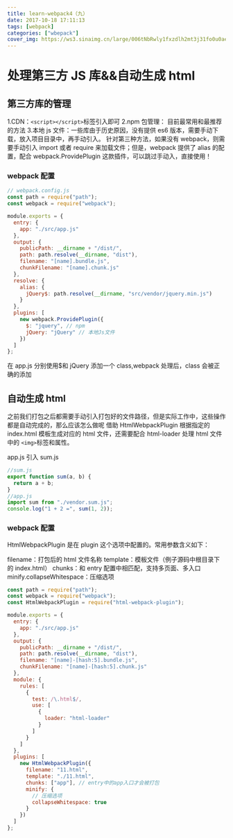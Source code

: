 ```yaml
---
title: learn-webpack4（九）
date: 2017-10-18 17:11:13
tags: [webpack]
categories: ["wbepack"]
cover_img: https://ws3.sinaimg.cn/large/006tNbRwly1fxzdlh2mt3j31fo0u0aer.jpg 
---
```


# 处理第三方 JS 库&&自动生成 html

## 第三方库的管理

1.CDN：`<script></script>`标签引入即可
2.npm 包管理： 目前最常用和最推荐的方法 3.本地 js 文件：一些库由于历史原因，没有提供 es6 版本，需要手动下载，放入项目目录中，再手动引入。
针对第三种方法，如果没有 webpack，则需要手动引入 import 或者 require 来加载文件；但是，webpack 提供了 alias 的配置，配合 webpack.ProvidePlugin 这款插件，可以跳过手动入，直接使用！

<!--more-->

### webpack 配置

```javascript
// webpack.config.js
const path = require("path");
const webpack = require("webpack");

module.exports = {
  entry: {
    app: "./src/app.js"
  },
  output: {
    publicPath: __dirname + "/dist/",
    path: path.resolve(__dirname, "dist"),
    filename: "[name].bundle.js",
    chunkFilename: "[name].chunk.js"
  },
  resolve: {
    alias: {
      jQuery$: path.resolve(__dirname, "src/vendor/jquery.min.js")
    }
  },
  plugins: [
    new webpack.ProvidePlugin({
      $: "jquery", // npm
      jQuery: "jQuery" // 本地Js文件
    })
  ]
};
```

在 app.js 分别使用$和 jQuery 添加一个 class,webpack 处理后，class 会被正确的添加

## 自动生成 html

之前我们打包之后都需要手动引入打包好的文件路径，但是实际工作中，这些操作都是自动完成的，那么应该怎么做呢
借助 HtmlWebpackPlugin 根据指定的 index.html 模板生成对应的 html 文件，还需要配合 html-loader 处理 html 文件中的 `<img>`标签和属性。

app.js 引入 sum.js

```javascript
//sum.js
export function sum(a, b) {
  return a + b;
}
//app.js
import sum from "./vendor.sum.js";
console.log("1 + 2 =", sum(1, 2));
```

### webpack 配置

HtmlWebpackPlugin 是在 plugin 这个选项中配置的。常用参数含义如下：

filename：打包后的 html 文件名称
template：模板文件（例子源码中根目录下的 index.html）
chunks：和 entry 配置中相匹配，支持多页面、多入口
minify.collapseWhitespace：压缩选项

```javascript
const path = require("path");
const webpack = require("webpack");
const HtmlWebpackPlugin = require("html-webpack-plugin");

module.exports = {
  entry: {
    app: "./src/app.js"
  },
  output: {
    publicPath: __dirname + "/dist/",
    path: path.resolve(__dirname, "dist"),
    filename: "[name]-[hash:5].bundle.js",
    chunkFilename: "[name]-[hash:5].chunk.js"
  },
  module: {
    rules: [
      {
        test: /\.html$/,
        use: [
          {
            loader: "html-loader"
          }
        ]
      }
    ]
  },
  plugins: [
    new HtmlWebpackPlugin({
      filename: "11.html",
      template: "./11.html",
      chunks: ["app"], // entry中的app入口才会被打包
      minify: {
        // 压缩选项
        collapseWhitespace: true
      }
    })
  ]
};
```
